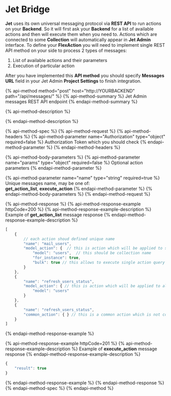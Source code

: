 # Jet Bridge

**Jet** uses its own universal messaging protocol via **REST API** to run actions on your **Backend**. So it will first ask your **Backend** for a list of available actions and then will execute them when you need to. Actions which are connected to some **Collection** will automatically appear in **Jet Admin** interface. To define your **FlexAction** you will need to implement single REST API method on your side to process 2 types of messages:

1. List of available actions and their parameters
2. Execution of particular action

After you have implemented this **API method** you should specify **Messages URL** field in your Jet Admin **Project Settings**  to finish integration.

{% api-method method="post" host="http://YOURBACKEND" path="/api/messages/" %}
{% api-method-summary %}
Jet Admin messages REST API endpoint
{% endapi-method-summary %}

{% api-method-description %}

{% endapi-method-description %}

{% api-method-spec %}
{% api-method-request %}
{% api-method-headers %}
{% api-method-parameter name="Authorization" type="object" required=false %}
Authorization Token which you should check
{% endapi-method-parameter %}
{% endapi-method-headers %}

{% api-method-body-parameters %}
{% api-method-parameter name="params" type="object" required=false %}
Optional action parameters
{% endapi-method-parameter %}

{% api-method-parameter name="name" type="string" required=true %}
Unique messages name, may be one of:  
**get\_action\_list**, **execute\_action**
{% endapi-method-parameter %}
{% endapi-method-body-parameters %}
{% endapi-method-request %}

{% api-method-response %}
{% api-method-response-example httpCode=200 %}
{% api-method-response-example-description %}
Example of **get\_action\_list** message response
{% endapi-method-response-example-description %}

```javascript
[
    {
        // each action shoud defined unique name
        "name": "mail_users",
        "model_action": {  // this is action which will be applied to selected users (for_instance==True flag)
            "model": "users",  // this should be collection name
            "for_instance": true, 
            "bulk": true // this allows to execute single action query with ids separated with comma instead of one query per row
        }
    },
    {
        "name": "refresh_users_status",
        "model_action": { // this is action which will be applied to all users (no for_instance==True flag)
            "model": "users"
        }
    },
    {
        "name": "refresh_users_status",
        "common_action": { } // this is a common action which is not connected to any collections
    }
]
```
{% endapi-method-response-example %}

{% api-method-response-example httpCode=201 %}
{% api-method-response-example-description %}
Example of **execute\_action** message response
{% endapi-method-response-example-description %}

```javascript
{
    "result": true
}
```
{% endapi-method-response-example %}
{% endapi-method-response %}
{% endapi-method-spec %}
{% endapi-method %}

### 

